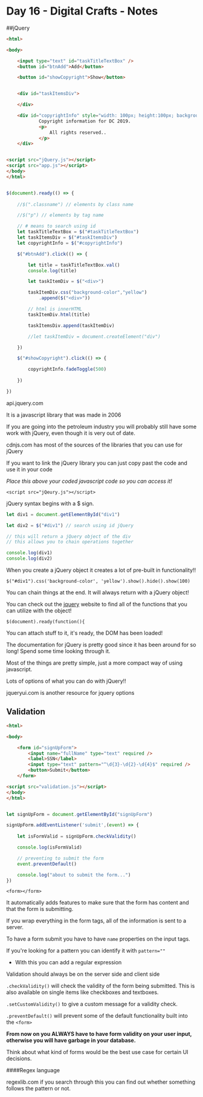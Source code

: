 # Day 16 - Digital Crafts - Notes

##jQuery

```html
<html>

<body>

    <input type="text" id="taskTitleTextBox" />
    <button id="btnAdd">Add</button>

    <button id="showCopyright">Show</button>


    <div id="taskItemsDiv">

    </div>

    <div id="copyrightInfo" style="width: 100px; height:100px; background-color: yellow;display: none;">
            Copyright information for DC 2019. 
            <p>
                All rights reserved..
            </p>
    </div>


<script src="jQuery.js"></script>
<script src="app.js"></script>
</body>
</html>
```

```js

$(document).ready(() => {
    
    //$(".classname") // elements by class name

    //$("p") // elements by tag name 

    // # means to search using id 
    let taskTitleTextBox = $("#taskTitleTextBox") 
    let taskItemsDiv = $("#taskItemsDiv")
    let copyrightInfo = $("#copyrightInfo")

    $("#btnAdd").click(() => {

        let title = taskTitleTextBox.val()
        console.log(title)

        let taskItemDiv = $("<div>")

        taskItemDiv.css("background-color","yellow")
            .append($("<div>"))

        // html is innerHTML 
        taskItemDiv.html(title)

        taskItemsDiv.append(taskItemDiv)

        //let taskItemDiv = document.createElement("div")

    })

    $("#showCopyright").click(() => {

        copyrightInfo.fadeToggle(500)
            
    })

})
```

api.jquery.com

It is a javascript library that was made in 2006

If you are going into the petroleum industry you will probably still have some work with jQuery, even though it is very out of date.

cdnjs.com has most of the sources of the libraries that you can use for jQuery

If you want to link the jQuery library you can just copy past the code and use it in your code

*Place this above your coded javascript code so you can access it!*

`<script src="jQeury.js"></script>`

jQuery syntax begins with a $ sign.

```js
let div1 = document.getElementById("div1")

let div2 = $("#div1") // search using id jQuery

// this will return a jQuery object of the div
// this allows you to chain operations together

console.log(div1)
console.log(div2)
```

When you create a jQuery object it creates a lot of pre-built in functionality!!

`$("#div1").css('background-color', 'yellow').show().hide().show(100)`

You can chain things at the end. It will always return with a jQuery object!

You can check out the [jquery](www.jquery.com) website to find all of the functions that you can utilize with the object!

`$(document).ready(function(){`

You can attach stuff to it, it's ready, the DOM has been loaded!

The documentation for jQuery is pretty good since it has been around for so long! Spend some time looking through it.

Most of the things are pretty simple, just a more compact way of using javascript.

Lots of options of what you can do with jQuery!!

jqueryui.com is another resource for jquery options

## Validation

```html
<html>

<body>

    <form id="signUpForm">
        <input name="fullName" type="text" required />
        <label>SSN</label>
        <input type="text" pattern="^\d{3}-\d{2}-\d{4}$" required />
        <button>Submit</button>
    </form>

<script src="validation.js"></script>
</body>
</html>
```

```js

let signUpForm = document.getElementById("signUpForm")

signUpForm.addEventListener('submit',(event) => {
 
    let isFormValid = signUpForm.checkValidity()

    console.log(isFormValid)

    // preventing to submit the form 
    event.preventDefault()

    console.log("about to submit the form...")
})
```

`<form></form>`

It automatically adds features to make sure that the form has content and that the form is submitting.

If you wrap everything in the form tags, all of the information is sent to a server.

To have a form submit you have to have `name` properties on the input tags.

If you're looking for a pattern you can identify it with `pattern=""`
* With this you can add a regular expression

Validation should always be on the server side and client side

`.checkValidity()` will check the validity of the form being submitted. This is also available on single items like checkboxes and textboxes.

`.setCustomValidity()` to give a custom message for a validity check.

`.preventDefault()` will prevent some of the default functionality built into the `<form>`

__From now on you ALWAYS have to have form validity on your user input, otherwise you will have garbage in your database.__

Think about what kind of forms would be the best use case for certain UI decisions.

####Regex language

regexlib.com if you search through this you can find out whether something follows the pattern or not.
